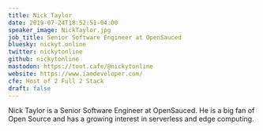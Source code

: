 ```yaml
---
title: Nick Taylor
date: 2019-07-24T18:52:51-04:00
speaker_image: NickTaylor.jpg
job_title: Senior Software Engineer at OpenSauced
bluesky: nickyt.online
twitter: nickytonline
github: nickytonline
mastodon: https://toot.cafe/@nickytonline
website: https://www.iamdeveloper.com/
cfe: Host of 2 Full 2 Stack
draft: false
---
```


Nick Taylor is a Senior Software Engineer at OpenSauced. He is a big fan of Open Source and has a growing interest in serverless and edge computing.
